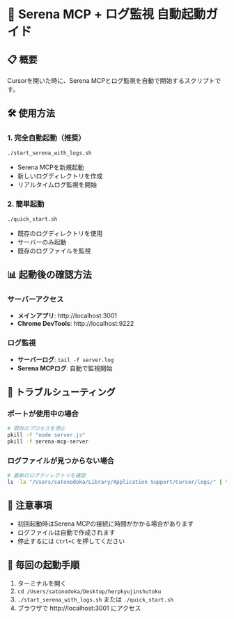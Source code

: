 # 🚀 Serena MCP + ログ監視 自動起動ガイド

## 📋 概要
Cursorを開いた時に、Serena MCPとログ監視を自動で開始するスクリプトです。

## 🛠️ 使用方法

### 1. 完全自動起動（推奨）
```bash
./start_serena_with_logs.sh
```
- Serena MCPを新規起動
- 新しいログディレクトリを作成
- リアルタイムログ監視を開始

### 2. 簡単起動
```bash
./quick_start.sh
```
- 既存のログディレクトリを使用
- サーバーのみ起動
- 既存のログファイルを監視

## 📊 起動後の確認方法

### サーバーアクセス
- **メインアプリ**: http://localhost:3001
- **Chrome DevTools**: http://localhost:9222

### ログ監視
- **サーバーログ**: `tail -f server.log`
- **Serena MCPログ**: 自動で監視開始

## 🔧 トラブルシューティング

### ポートが使用中の場合
```bash
# 既存のプロセスを停止
pkill -f "node server.js"
pkill -f serena-mcp-server
```

### ログファイルが見つからない場合
```bash
# 最新のログディレクトリを確認
ls -la "/Users/satonodoka/Library/Application Support/Cursor/logs/" | tail -3
```

## 📝 注意事項
- 初回起動時はSerena MCPの接続に時間がかかる場合があります
- ログファイルは自動で作成されます
- 停止するには `Ctrl+C` を押してください

## 🎯 毎回の起動手順
1. ターミナルを開く
2. `cd /Users/satonodoka/Desktop/herpkyujinshutoku`
3. `./start_serena_with_logs.sh` または `./quick_start.sh`
4. ブラウザで http://localhost:3001 にアクセス
